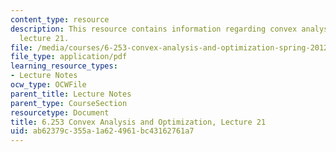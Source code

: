 ```yaml
---
content_type: resource
description: This resource contains information regarding convex analysis and optimization,
  lecture 21.
file: /media/courses/6-253-convex-analysis-and-optimization-spring-2012/ab62379c355a1a624961bc43162761a7_MIT6_253S12_lec21.pdf
file_type: application/pdf
learning_resource_types:
- Lecture Notes
ocw_type: OCWFile
parent_title: Lecture Notes
parent_type: CourseSection
resourcetype: Document
title: 6.253 Convex Analysis and Optimization, Lecture 21
uid: ab62379c-355a-1a62-4961-bc43162761a7
---
```


